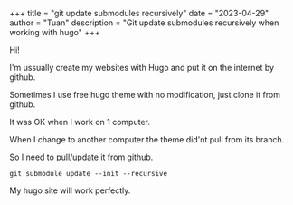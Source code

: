 +++
title = "git update submodules recursively"
date = "2023-04-29"
author = "Tuan"
description = "Git update submodules recursively when working with hugo"
+++

Hi!

I'm ussually create my websites with Hugo and put it on the internet by github.

Sometimes I use free hugo theme with no modification, just clone it from github.

It was OK when I work on 1 computer.

When I change to another computer the theme did'nt pull from its branch.

So I need to pull/update it from github.

```
git submodule update --init --recursive
```

My hugo site will work perfectly.